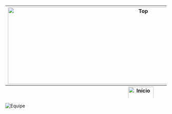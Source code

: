 <table border='0' align='left' height='289' width='830' cellpadding='0' cellspacing='0'>
<blockquote><tr>
<blockquote><th height='240'><img src='http://imageshack.com/a/img842/2289/5phf.png' alt='Top' width='830' height='240' /></th>
</blockquote></tr>
<tr>
<blockquote><th height='46'><a href='https://code.google.com/p/busup/'><img src='http://imageshack.com/a/img713/1977/aj6y.png' alt='Início' width='79' height='46' /></a></th></blockquote></blockquote>

<blockquote><td height='46'><a href='https://code.google.com/p/busup/wiki/Descricao'><img src='http://imageshack.com/a/img585/4228/fhrs.png' alt='Descrição' width='125' height='46' /></a></td></blockquote>

<blockquote><td height='46'><a href='https://code.google.com/p/busup/wiki/Problematica'><img src='http://imageshack.com/a/img197/7789/wubt.png' alt='Problemática' width='161' height='46' /></a></td></blockquote>

<blockquote><td height='46'><a href='https://code.google.com/p/busup/wiki/Screenshoots'><img src='http://imageshack.com/a/img850/9389/4cga.png' alt='Screenshots' width='148' height='46' /></a></td></blockquote>

<blockquote><td height='46'><a href='https://code.google.com/p/busup/wiki/Links'><img src='http://imageshack.com/a/img15/9885/502w.png' alt='Links' width='77' height='46' /></a></td></blockquote>

<blockquote><td height='46'><a href='https://code.google.com/p/busup/wiki/Documentos'><img src='http://imageshack.com/a/img7/4894/ynyf.png' alt='Documentos' width='155' height='46' /></a></td></blockquote>

<blockquote><td height='46'><a href='https://code.google.com/p/busup/wiki/Equipe'><img src='http://imageshack.com/a/img811/7742/c5vb.png' alt='Equipe' width='103' height='46' /></a></td></blockquote>

<blockquote></tr>
</table>
<img src='http://imageshack.com/a/img534/5863/96mh.png' alt='Equipe'>